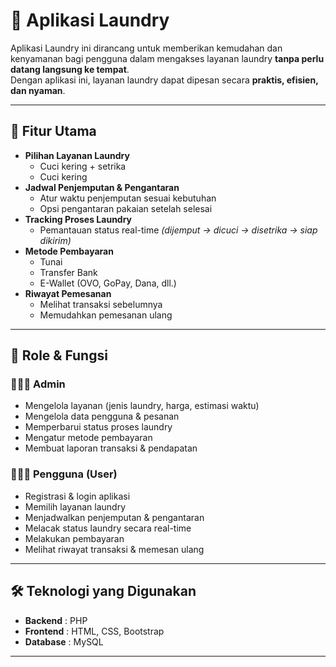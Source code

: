 # 🧺 Aplikasi Laundry

Aplikasi Laundry ini dirancang untuk memberikan kemudahan dan kenyamanan bagi pengguna dalam mengakses layanan laundry **tanpa perlu datang langsung ke tempat**.  
Dengan aplikasi ini, layanan laundry dapat dipesan secara **praktis, efisien, dan nyaman**.

---

## 📌 Fitur Utama
- **Pilihan Layanan Laundry**
  - Cuci kering + setrika
  - Cuci kering
- **Jadwal Penjemputan & Pengantaran**
  - Atur waktu penjemputan sesuai kebutuhan
  - Opsi pengantaran pakaian setelah selesai
- **Tracking Proses Laundry**
  - Pemantauan status real-time *(dijemput → dicuci → disetrika → siap dikirim)*
- **Metode Pembayaran**
  - Tunai
  - Transfer Bank
  - E-Wallet (OVO, GoPay, Dana, dll.)
- **Riwayat Pemesanan**
  - Melihat transaksi sebelumnya
  - Memudahkan pemesanan ulang

---

## 👥 Role & Fungsi
### 👨🏻‍💼 Admin
- Mengelola layanan (jenis laundry, harga, estimasi waktu)
- Mengelola data pengguna & pesanan
- Memperbarui status proses laundry
- Mengatur metode pembayaran
- Membuat laporan transaksi & pendapatan

### 🙍🏻‍♂️ Pengguna (User)
- Registrasi & login aplikasi
- Memilih layanan laundry
- Menjadwalkan penjemputan & pengantaran
- Melacak status laundry secara real-time
- Melakukan pembayaran
- Melihat riwayat transaksi & memesan ulang

---

## 🛠️ Teknologi yang Digunakan
- **Backend** : PHP  
- **Frontend** : HTML, CSS, Bootstrap  
- **Database** : MySQL  

---


